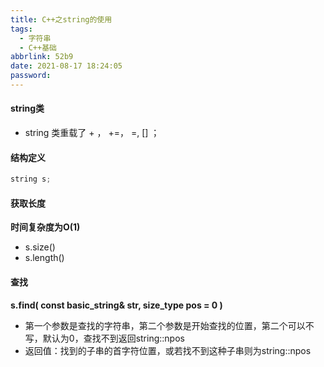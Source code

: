 ```yaml
---
title: C++之string的使用
tags:
  - 字符串
  - C++基础
abbrlink: 52b9
date: 2021-08-17 18:24:05
password:
---
```










#### string类



* string 类重载了 + ， +=， =, [] ；







#### 结构定义



~~~c++
string s;

~~~









#### 获取长度

**时间复杂度为O(1)**

* s.size()
* s.length()





#### 查找



**s.find( const basic_string& str, size_type pos = 0 )**

 

* 第一个参数是查找的字符串，第二个参数是开始查找的位置，第二个可以不写，默认为0，查找不到返回string::npos
* 返回值：找到的子串的首字符位置，或若找不到这种子串则为string::npos



















